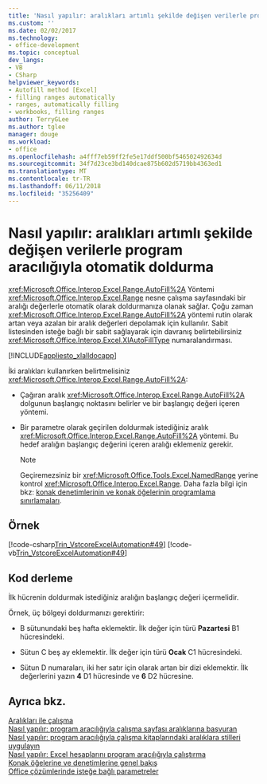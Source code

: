```yaml
---
title: 'Nasıl yapılır: aralıkları artımlı şekilde değişen verilerle program aracılığıyla otomatik doldurma'
ms.custom: ''
ms.date: 02/02/2017
ms.technology:
- office-development
ms.topic: conceptual
dev_langs:
- VB
- CSharp
helpviewer_keywords:
- Autofill method [Excel]
- filling ranges automatically
- ranges, automatically filling
- workbooks, filling ranges
author: TerryGLee
ms.author: tglee
manager: douge
ms.workload:
- office
ms.openlocfilehash: a4fff7eb59ff2fe5e17ddf500bf546502492634d
ms.sourcegitcommit: 34f7d23ce3bd140dcae875b602d5719bb4363ed1
ms.translationtype: MT
ms.contentlocale: tr-TR
ms.lasthandoff: 06/11/2018
ms.locfileid: "35256409"
---
```

# <a name="how-to-programmatically-automatically-fill-ranges-with-incrementally-changing-data"></a>Nasıl yapılır: aralıkları artımlı şekilde değişen verilerle program aracılığıyla otomatik doldurma
  <xref:Microsoft.Office.Interop.Excel.Range.AutoFill%2A> Yöntemi <xref:Microsoft.Office.Interop.Excel.Range> nesne çalışma sayfasındaki bir aralığı değerlerle otomatik olarak doldurmanıza olanak sağlar. Çoğu zaman <xref:Microsoft.Office.Interop.Excel.Range.AutoFill%2A> yöntemi rutin olarak artan veya azalan bir aralık değerleri depolamak için kullanılır. Sabit listesinden isteğe bağlı bir sabit sağlayarak için davranış belirtebilirsiniz <xref:Microsoft.Office.Interop.Excel.XlAutoFillType> numaralandırması.  
  
 [!INCLUDE[appliesto_xlalldocapp](../vsto/includes/appliesto-xlalldocapp-md.md)]  
  
 İki aralıkları kullanırken belirtmelisiniz <xref:Microsoft.Office.Interop.Excel.Range.AutoFill%2A>:  
  
-   Çağıran aralık <xref:Microsoft.Office.Interop.Excel.Range.AutoFill%2A> dolgunun başlangıç noktasını belirler ve bir başlangıç değeri içeren yöntemi.  
  
-   Bir parametre olarak geçirilen doldurmak istediğiniz aralık <xref:Microsoft.Office.Interop.Excel.Range.AutoFill%2A> yöntemi. Bu hedef aralığın başlangıç değerini içeren aralığı eklemeniz gerekir.  
  
    > [!NOTE]  
    >  Geçiremezsiniz bir <xref:Microsoft.Office.Tools.Excel.NamedRange> yerine kontrol <xref:Microsoft.Office.Interop.Excel.Range>. Daha fazla bilgi için bkz: [konak denetimlerinin ve konak öğelerinin programlama sınırlamaları](../vsto/programmatic-limitations-of-host-items-and-host-controls.md).  
  
## <a name="example"></a>Örnek  
 [!code-csharp[Trin_VstcoreExcelAutomation#49](../vsto/codesnippet/CSharp/Trin_VstcoreExcelAutomationCS/Sheet1.cs#49)]
 [!code-vb[Trin_VstcoreExcelAutomation#49](../vsto/codesnippet/VisualBasic/Trin_VstcoreExcelAutomation/Sheet1.vb#49)]  
  
## <a name="compile-the-code"></a>Kod derleme  
 İlk hücrenin doldurmak istediğiniz aralığın başlangıç değeri içermelidir.  
  
 Örnek, üç bölgeyi doldurmanızı gerektirir:  
  
-   B sütunundaki beş hafta eklemektir. İlk değer için türü **Pazartesi** B1 hücresindeki.  
  
-   Sütun C beş ay eklemektir. İlk değer için türü **Ocak** C1 hücresindeki.  
  
-   Sütun D numaraları, iki her satır için olarak artan bir dizi eklemektir. İlk değerlerini yazın **4** D1 hücresinde ve **6** D2 hücresine.  
  
## <a name="see-also"></a>Ayrıca bkz.  
 [Aralıkları ile çalışma](../vsto/working-with-ranges.md)   
 [Nasıl yapılır: program aracılığıyla çalışma sayfası aralıklarına başvuran](../vsto/how-to-programmatically-refer-to-worksheet-ranges-in-code.md)   
 [Nasıl yapılır: program aracılığıyla çalışma kitaplarındaki aralıklara stilleri uygulayın](../vsto/how-to-programmatically-apply-styles-to-ranges-in-workbooks.md)   
 [Nasıl yapılır: Excel hesaplarını program aracılığıyla çalıştırma](../vsto/how-to-programmatically-run-excel-calculations-programmatically.md)   
 [Konak öğelerine ve denetimlerine genel bakış](../vsto/host-items-and-host-controls-overview.md)   
 [Office çözümlerinde isteğe bağlı parametreler](../vsto/optional-parameters-in-office-solutions.md)  
  
  